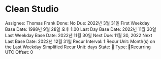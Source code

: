 # Clean Studio

Assignee: Thomas Frank
Done: No
Due: 2022년 3월 31일
First Weekday Base Date: 1998년 9월 28일 오후 1:00
Last Day Base Date: 2022년 11월 30일
Last Weekday Base Date: 2022년 11월 30일
Next Due: 11월 30, 2022
Next Last Base Date: 2022년 12월 31일
Recur Interval: 1
Recur Unit: Month(s) on the Last Weekday
Simplified Recur Unit: days
State: 🔴
Type: 🔄Recurring
UTC Offset: 0